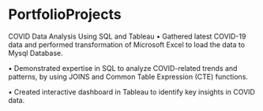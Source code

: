# PortfolioProjects
COVID Data Analysis Using SQL and Tableau
• Gathered latest COVID-19 data and performed transformation of Microsoft Excel to load the data to Mysql Database.

• Demonstrated expertise in SQL to analyze COVID-related trends and patterns, by using JOINS and Common Table Expression (CTE) functions.

• Created interactive dashboard in Tableau to identify key insights in COVID data.
